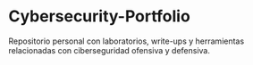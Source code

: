 # Cybersecurity-Portfolio
Repositorio personal con laboratorios, write-ups y herramientas relacionadas con ciberseguridad ofensiva y defensiva.
